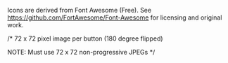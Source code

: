 
Icons are derived from Font Awesome (Free). See https://github.com/FortAwesome/Font-Awesome for licensing and original work.


/*
72 x 72 pixel image per button (180 degree flipped)


NOTE: Must use 72 x 72 non-progressive JPEGs
*/